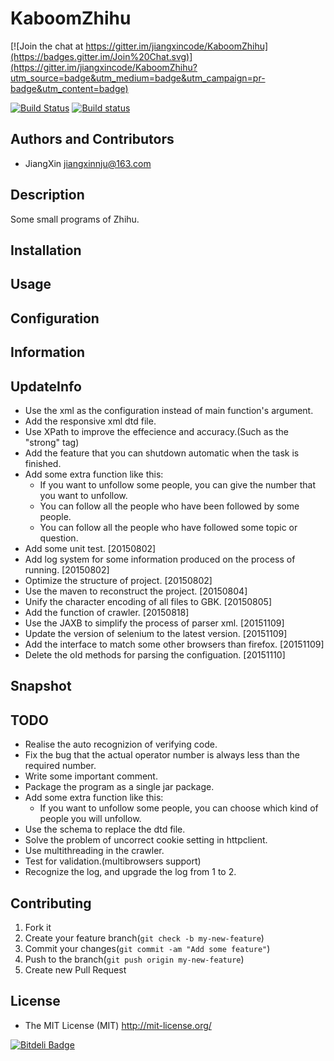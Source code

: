 # KaboomZhihu

[![Join the chat at https://gitter.im/jiangxincode/KaboomZhihu](https://badges.gitter.im/Join%20Chat.svg)](https://gitter.im/jiangxincode/KaboomZhihu?utm_source=badge&utm_medium=badge&utm_campaign=pr-badge&utm_content=badge)

[![Build Status](https://travis-ci.org/jiangxincode/KaboomZhihu.png)](https://travis-ci.org/jiangxincode/KaboomZhihu)
[![Build status](https://ci.appveyor.com/api/projects/status/ayuh7hnnqa73fnju?svg=true)](https://ci.appveyor.com/project/jiangxincode/kaboomzhihu)

## Authors and Contributors

+ JiangXin jiangxinnju@163.com

## Description

Some small programs of Zhihu.

## Installation


## Usage

## Configuration

## Information

## UpdateInfo

+ Use the xml as the configuration instead of main function's argument.
+ Add the responsive xml dtd file.
+ Use XPath to improve the effecience and accuracy.(Such as the "strong" tag)
+ Add the feature that you can shutdown automatic when the task is finished.
+ Add some extra function like this:
    + If you want to unfollow some people, you can give the number that you want to unfollow.
    + You can follow all the people who have been followed by some people.
    + You can follow all the people who have followed some topic or question.
+ Add some unit test. [20150802]
+ Add log system for some information produced on the process of running. [20150802]
+ Optimize the structure of project. [20150802]
+ Use the maven to reconstruct the project. [20150804]
+ Unify the character encoding of all files to GBK. [20150805]
+ Add the function of crawler. [20150818]
+ Use the JAXB to simplify the process of parser xml. [20151109]
+ Update the version of selenium to the latest version. [20151109]
+ Add the interface to match some other browsers than firefox. [20151109]
+ Delete the old methods for parsing the configuation. [20151110]


## Snapshot


## TODO


+ Realise the auto recognizion of verifying code.
+ Fix the bug that the actual operator number is always less than the required number.
+ Write some important comment.
+ Package the program as a single jar package.
+ Add some extra function like this:
    + If you want to unfollow some people, you can choose which kind of people you will unfollow.
+ Use the schema to replace the dtd file.
+ Solve the problem of uncorrect cookie setting in httpclient.
+ Use multithreading in the crawler.
+ Test for validation.(multibrowsers support)
+ Recognize the log, and upgrade the log from 1 to 2.


## Contributing

1. Fork it
2. Create your feature branch(`git check -b my-new-feature`)
3. Commit your changes(`git commit -am "Add some feature"`)
4. Push to the branch(`git push origin my-new-feature`)
5. Create new Pull Request

## License

+ The MIT License (MIT) http://mit-license.org/


[![Bitdeli Badge](https://d2weczhvl823v0.cloudfront.net/jiangxincode/kaboomzhihu/trend.png)](https://bitdeli.com/free "Bitdeli Badge")

